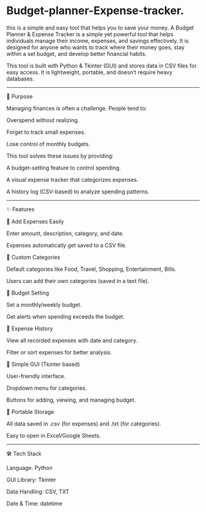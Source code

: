 # Budget-planner-Expense-tracker.
this is a simple and easy tool that helps you to save your money.
A Budget Planner & Expense Tracker is a simple yet powerful tool that helps individuals manage their income, expenses, and savings effectively. It is designed for anyone who wants to track where their money goes, stay within a set budget, and develop better financial habits.

This tool is built with Python & Tkinter (GUI) and stores data in CSV files for easy access. It is lightweight, portable, and doesn’t require heavy databases.


---

🎯 Purpose

Managing finances is often a challenge. People tend to:

Overspend without realizing.

Forget to track small expenses.

Lose control of monthly budgets.


This tool solves these issues by providing:

A budget-setting feature to control spending.

A visual expense tracker that categorizes expenses.

A history log (CSV-based) to analyze spending patterns.



---

✨ Features

🔹 Add Expenses Easily

Enter amount, description, category, and date.

Expenses automatically get saved to a CSV file.


🔹 Custom Categories

Default categories like Food, Travel, Shopping, Entertainment, Bills.

Users can add their own categories (saved in a text file).


🔹 Budget Setting

Set a monthly/weekly budget.

Get alerts when spending exceeds the budget.


🔹 Expense History

View all recorded expenses with date and category.

Filter or sort expenses for better analysis.


🔹 Simple GUI (Tkinter based)

User-friendly interface.

Dropdown menu for categories.

Buttons for adding, viewing, and managing budget.


🔹 Portable Storage

All data saved in .csv (for expenses) and .txt (for categories).

Easy to open in Excel/Google Sheets.



---

🛠️ Tech Stack

Language: Python

GUI Library: Tkinter

Data Handling: CSV, TXT

Date & Time: datetime


